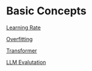 # Basic Concepts

[Learning Rate](https://github.com/MohsenEbrahimi86/ml-notes/blob/main/concepts/learning-rate.md)

[Overfitting](https://github.com/MohsenEbrahimi86/ml-notes/blob/main/concepts/overfitting.md)

[Transformer](https://github.com/MohsenEbrahimi86/ml-notes/blob/main/concepts/architectures/transformer.md)

[LLM Evalutation](https://github.com/MohsenEbrahimi86/ml-notes/blob/main/concepts/architectures/LLM-evaluation.md)
